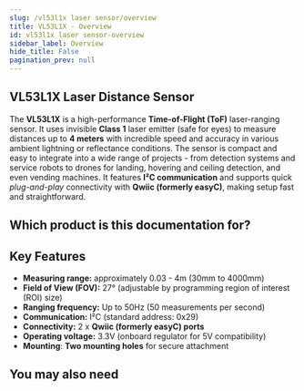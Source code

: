 ```yaml
---
slug: /vl53l1x laser sensor/overview
title: VL53L1X - Overview
id: vl53l1x laser sensor-overview
sidebar_label: Overview
hide_title: False
pagination_prev: null
---
```


## VL53L1X Laser Distance Sensor
The **VL53L1X** is a high-performance **Time-of-Flight (ToF)** laser-ranging sensor. It uses invisible **Class 1** laser emitter (safe for eyes) to measure distances up to **4 meters** with incredible speed and accuracy in various ambient lightning or reflectance conditions. The sensor is compact and easy to integrate into a wide range of projects - from detection systems and service robots to drones for landing, hovering and ceiling detection, and even vending machines. It features **I²C communication** and supports quick *plug-and-play* connectivity with **Qwiic (formerly easyC)**, making setup fast and straightforward.

<CenteredImage src="/img/under_construction.png" alt="Laser sensor VL53L1X" caption="VL53L1X Laser Sensor" />


## Which product is this documentation for?

<QuickLink 
  title="VL53L1X laser sensor with easyC" 
  description="Nema"
  url=""
  image="/img/under_construction.png" 
/>


## Key Features
- **Measuring range:** approximately 0.03 - 4m (30mm to 4000mm)
- **Field of View (FOV):** 27° (adjustable by programming region of interest (ROI) size)
- **Ranging frequency:** Up to 50Hz (50 measurements per second)
- **Communication:** I²C (standard address: 0x29)
- **Connectivity:** 2 x **Qwiic (formerly easyC) ports**
- **Operating voltage:** 3.3V (onboard regulator for 5V compatibility)
- **Mounting**: **Two mounting holes** for secure attachment


## You may also need

<QuickLink 
  title="Qwiic cable" 
  description="Qwiic (formerly easyC) compatible cables with connectors on both ends, available in various lengths."
  url="https://soldered.com/product/easyc-cable/"
  image="/img/333311.webp" 
/>